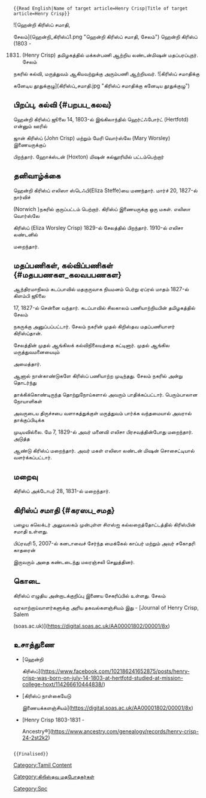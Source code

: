```{=mediawiki}
{{Read English|Name of target article=Henry Crisp|Title of target article=Henry Crisp}}
```
![ஹென்றி கிரிஸ்ப் சமாதி,
சேலம்](ஹென்றி_கிரிஸ்ப்1.png "ஹென்றி கிரிஸ்ப் சமாதி, சேலம்") ஹென்றி கிரிஸ்ப் (1803 -
1831) (Henry Crisp) தமிழகத்தில் மக்கள்பணி ஆற்றிய லண்டன்மிஷன் மதப்பரப்புநர். சேலம்
நகரில் கல்வி, மருத்துவம் ஆகியவற்றுக்கு அரும்பணி ஆற்றியவர். ![கிரிஸ்ப் சமாதிக்கு
கனேடிய தூதுக்குழு](கிரிஸ்ப்_சமாதி.jpg "கிரிஸ்ப் சமாதிக்கு கனேடிய தூதுக்குழு")

## பிறப்பு, கல்வி {#பறபப_கலவ}

ஹென்றி கிரிஸ்ப் ஜூலை 14, 1803-ல் இங்கிலாந்தில் ஹெர்ட்ஃபோர்ட் (Hertfotd) என்னும் ஊரில்
ஜான் கிரிஸ்ப் (John Crisp) மற்றும் மேரி வொர்ஸ்லே (Mary Worsley) இணையருக்குப்
பிறந்தார். ஹோக்ஸ்டன் (Hoxton) மிஷன் கல்லூரியில் பட்டம்பெற்றார்

## தனிவாழ்க்கை

ஹென்றி கிரிஸ்ப் எலிஸா ஸ்டெஃபி(Eliza Steffe)யை மணந்தார். மார்ச் 20, 1827-ல் நார்விச்
(Norwich )நகரில் குருப்பட்டம் பெற்றார். கிரிஸ்ப் இணையருக்கு ஒரு மகள். எலிஸா வொர்ஸ்லே
கிரிஸ்ப் (Eliza Worsley Crisp) 1829-ல் சேலத்தில் பிறந்தார். 1910-ல் எலிசா லண்டனில்
மறைந்தார்.

## மதப்பணிகள், கல்விப்பணிகள் {#மதபபணகள_கலவபபணகள}

ஆந்திரமாநிலம் கடப்பாவில் மதகுருவாக நியமனம் பெர்று ஏப்ரல் மாதம் 1827-ல் கிளம்பி ஜூலை
17, 1827-ல் சென்னை வந்தார். கடப்பாவில் சிலகாலம் பணியாற்றியபின் தமிழகத்தில் சேலம்
நகருக்கு அனுப்பப்பட்டார். சேலம் நகரின் முதல் கிறிஸ்தவ மதப்பணியாளர் கிரிஸ்ப்தான்.
சேலத்தின் முதல் ஆங்கிலக் கல்விநிலையத்தை கட்டினார். முதல் ஆங்கில மருத்துவமனையையும்
அமைத்தார்.

ஆனால் நான்காண்டுகளே கிரிஸ்ப் பணியாற்ற முடிந்தது. சேலம் நகரில் அன்று தொடர்ந்து
தாக்கிக்கொண்டிருந்த தொற்றுநோய்களால் அவரும் பாதிக்கப்பட்டார். பெரும்பாலான நோயாளிகள்
அவருடைய திருச்சபை வளாகத்துக்குள் மருத்துவம் பார்க்க வந்தமையால் அவரால் தாக்குப்பிடிக்க
முடியவில்லை. மே 7, 1829-ல் அவர் மனைவி எலிசா பிரசவத்தின்போது மறைந்தார். அடுத்த
ஆண்டு கிரிஸ்ப் மறைந்தார். அவர் மகள் எலிஸா லண்டன் மிஷன் சொசைட்டியால் வளர்க்கப்பட்டார்.

## மறைவு

கிரிஸ்ப் அக்டோபர் 28, 1831-ல் மறைந்தார்.

## கிரிஸ்ப் சமாதி {#கரஸப_சமத}

பழைய கலெக்டர் அலுவலகம் முன்புள்ள சிஎஸ்ஐ கல்லறைத்தோட்டத்தில் கிரிஸ்பின் சமாதி உள்ளது.
பிப்ரவரி 5, 2007-ல் கனடாவைச் சேர்ந்த மைக்கேல் காப்பர் மற்றும் அவர் சகோதரி காதரைன்
இருவரும் அதை கண்டடைந்து மலரஞ்சலி செலுத்தினர்.

## கொடை

கிரிஸ்ப் எழுதிய அன்றாடக்குறிப்பு இணைய சேகரிப்பில் உள்ளது. சேலம்
வரலாற்றாய்வாளர்களுக்கு அரிய தகவல்களஞ்சியம் இது - [Journal of Henry Crisp, Salem
(soas.ac.uk)](https://digital.soas.ac.uk/AA00001802/00001/8x)

## உசாத்துணை

-   [ஹென்றி
    கிரிஸ்ப்](https://www.facebook.com/102186241652875/posts/henry-crisp-was-born-on-july-14-1803-at-hertfotd-studied-at-mission-college-hoxt/114266610444838/)
-   [கிரிஸ்ப் நாள்கையேடு
    இணையக்களஞ்சியம்](https://digital.soas.ac.uk/AA00001802/00001/8x)
-   [Henry Crisp 1803-1831 -
    Ancestry®](https://www.ancestry.com/genealogy/records/henry-crisp-24-2st2k2)

```{=mediawiki}
{{Finalised}}
```
[Category:Tamil Content](Category:Tamil_Content "wikilink")
[Category:கிறிஸ்தவ மதபோதகர்கள்](Category:கிறிஸ்தவ_மதபோதகர்கள் "wikilink")
[Category:Spc](Category:Spc "wikilink")

